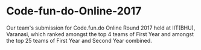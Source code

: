 # Code-fun-do-Online-2017
Our team's submission for Code.fun.do Online Round 2017 held at IIT(BHU), Varanasi, which ranked amongst the top 4 teams of First Year and amongst the top 25 teams of First Year and Second Year combined. 
